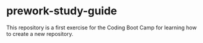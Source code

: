 # prework-study-guide
This repository is a first exercise for the Coding Boot Camp for learning how to create a new repository.

